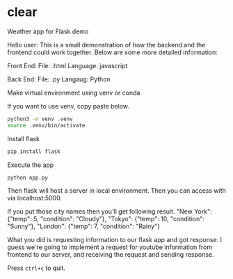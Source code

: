 # clear
Weather app for Flask demo

Hello user:
This is a small demonstration of how the backend and the frontend could work together.
Below are some more detailed information:

Front End:
File: .html
Language: javascript

Back End:
File: .py
Langaug: Python

Make virtual environment using venv or conda

If you want to use venv, copy paste below.
``` bash
python3 -m venv .venv
source .venv/bin/activate
```

Install flask
``` bash
pip install flask
```

Execute the app
``` bash
python app.py
```

Then flask will host a server in local environment. Then you can access with via localhost:5000.

If you put those city names then you'll get following result.
"New York": {"temp": 5, "condition": "Cloudy"},
"Tokyo": {"temp": 10, "condition": "Sunny"},
"London": {"temp": 7, "condition": "Rainy"}

What you did is requesting information to our flask app and got response.
I guess we're going to implement a request for youtube information from frontend to our server, and receiving the request and sending response.

Press `ctrl+c` to quit.
